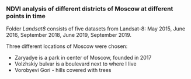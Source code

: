 ### **NDVI analysis of different districts of Moscow at different points in time**

Folder *Landsat8* consists of five datasets from Landsat-8: May 2015, June 2016, September 2018, June 2019, September 2019.


Three different locations of Moscow were chosen:
* Zaryadye is a park in center of Moscow, founded in 2017
* Volzhskiy bulvar is a boulevard next to where I live
* Vorobyevi Gori - hills covered with trees

